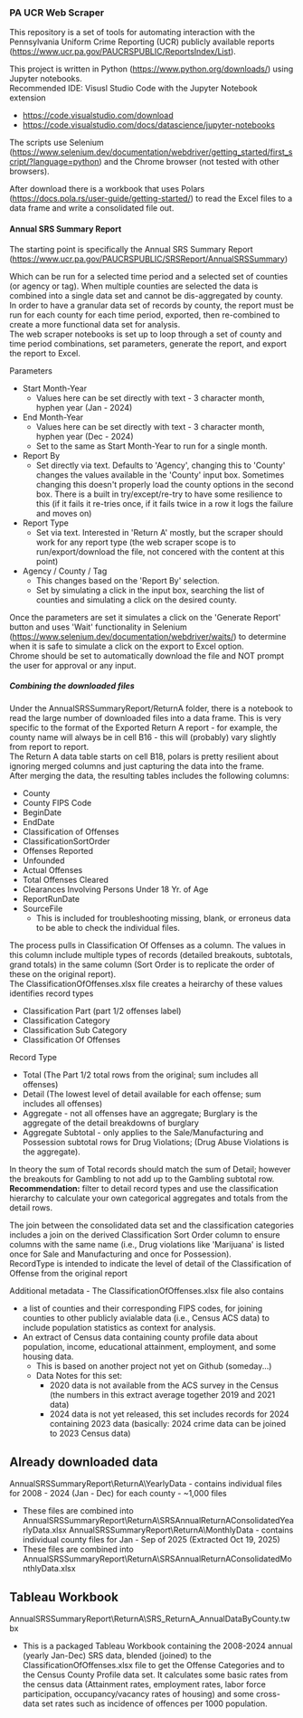 ### PA UCR Web Scraper 
This repository is a set of tools for automating interaction with the Pennsylvania Uniform Crime Reporting (UCR) publicly available reports (https://www.ucr.pa.gov/PAUCRSPUBLIC/ReportsIndex/List). 

This project is written in Python (https://www.python.org/downloads/) using Jupyter notebooks.  
Recommended IDE: Visusl Studio Code with the Jupyter Notebook extension
- https://code.visualstudio.com/download
- https://code.visualstudio.com/docs/datascience/jupyter-notebooks

The scripts use Selenium (https://www.selenium.dev/documentation/webdriver/getting_started/first_script/?language=python) and the Chrome browser (not tested with other browsers).  

After download there is a workbook that uses Polars (https://docs.pola.rs/user-guide/getting-started/) to read the Excel files to a data frame and write a consolidated file out. 

#### Annual SRS Summary Report
The starting point is specifically the Annual SRS Summary Report (https://www.ucr.pa.gov/PAUCRSPUBLIC/SRSReport/AnnualSRSSummary)

Which can be run for a selected time period and a selected set of counties (or agency or tag). 
When multiple counties are selected the data is combined into a single data set and cannot be dis-aggregated by county.  
In order to have a granular data set of records by county, the report must be run for each county for each time period, exported, then re-combined to create a more functional data set for analysis.  
The web scraper notebooks is set up to loop through a set of county and time period combinations, set parameters, generate the report, and export the report to Excel. 

Parameters
- Start Month-Year
  - Values here can be set directly with text - 3 character month, hyphen year (Jan - 2024)
- End Month-Year
  - Values here can be set directly with text - 3 character month, hyphen year (Dec - 2024)
  - Set to the same as Start Month-Year to run for a single month. 
- Report By
  - Set directly via text. Defaults to 'Agency', changing this to 'County' changes the values available in the 'County' input box. Sometimes changing this doesn't properly load the county options in the second box. There is a built in try/except/re-try to have some resilience to this (if it fails it re-tries once, if it fails twice in a row it logs the failure and moves on)
- Report Type
  - Set via text. Interested in 'Return A' mostly, but the scraper should work for any report type (the web scraper scope is to run/export/download the file, not concered with the content at this point)
- Agency / County / Tag
  - This changes based on the 'Report By' selection. 
  - Set by simulating a click in the input box, searching the list of counties and simulating a click on the desired county. 

Once the parameters are set it simulates a click on the 'Generate Report' button and uses 'Wait' functionality in Selenium (https://www.selenium.dev/documentation/webdriver/waits/) to determine when it is safe to simulate a click on the export to Excel option.  
Chrome should be set to automatically download the file and NOT prompt the user for approval or any input. 


##### Combining the downloaded files 
Under the AnnualSRSSummaryReport/ReturnA folder, there is a notebook to read the large number of downloaded files into a data frame. This is very specific to the format of the Exported Return A report - for example, the county name will always be in cell B16 - this will (probably) vary slightly from report to report.  
The Return A data table starts on cell B18, polars is pretty resilient about ignoring merged columns and just capturing the data into the frame.  
After merging the data, the resulting tables includes the following columns: 
- County
- County FIPS Code
- BeginDate
- EndDate
- Classification of Offenses
- ClassificationSortOrder
- Offenses Reported
- Unfounded
- Actual Offenses
- Total Offenses Cleared
- Clearances Involving Persons Under 18 Yr. of Age
- ReportRunDate
- SourceFile
  - This is included for troubleshooting missing, blank, or erroneus data to be able to check the individual files. 

The process pulls in Classification Of Offenses as a column. The values in this column include multiple types of records (detailed breakouts, subtotals, grand totals) in the same column (Sort Order is to replicate the order of these on the original report).  
The ClassificationOfOffenses.xlsx file creates a heirarchy of these values identifies record types 
- Classification Part (part 1/2 offenses label)
- Classification Category 
- Classification Sub Category 
- Classification Of Offenses 

Record Type
- Total (The Part 1/2 total rows from the original; sum includes all offenses)
- Detail (The lowest level of detail available for each offense; sum includes all offenses)
- Aggregate - not all offenses have an aggregate; Burglary is the aggregate of the detail breakdowns of burglary
- Aggregate Subtotal - only applies to the Sale/Manufacturing and Possession subtotal rows for Drug Violations; (Drug Abuse Violations is the aggregate). 

In theory the sum of Total records should match the sum of Detail; however the breakouts for Gambling to not add up to the Gambling subtotal row.  
<b>Recommendation:</b> filter to detail record types and use the classification hierarchy to calculate your own categorical aggregates and totals from the detail rows. 

The join between the consolidated data set and the classification categories includes a join on the derived Classification Sort Order column to ensure columns with the same name (i.e., Drug violations like 'Marijuana' is listed once for Sale and Manufacturing and once for Possession).  
RecordType is intended to indicate the level of detail of the Classification of Offense from the original report

Additional metadata - The ClassificationOfOffenses.xlsx file also contains 
- a list of counties and their corresponding FIPS codes, for joining counties to other publicly avialable data (i.e., Census ACS data) to include population statistics as context for analysis. 
- An extract of Census data containing county profile data about population, income, educational attainment, employment, and some housing data. 
  - This is based on another project not yet on Github (someday...)
  - Data Notes for this set: 
    - 2020 data is not available from the ACS survey in the Census (the numbers in this extract average together 2019 and 2021 data)
    - 2024 data is not yet released, this set includes records for 2024 containing 2023 data (basically: 2024 crime data can be joined to 2023 Census data)

## Already downloaded data 
AnnualSRSSummaryReport\ReturnA\YearlyData - contains individual files for 2008 - 2024 (Jan - Dec) for each county - ~1,000 files 
- These files are combined into AnnualSRSSummaryReport\ReturnA\SRSAnnualReturnAConsolidatedYearlyData.xlsx 
AnnualSRSSummaryReport\ReturnA\MonthlyData - contains individual county files for Jan - Sep of 2025 (Extracted Oct 19, 2025)
- These files are combined into AnnualSRSSummaryReport\ReturnA\SRSAnnualReturnAConsolidatedMonthlyData.xlsx

## Tableau Workbook
AnnualSRSSummaryReport\ReturnA\SRS_ReturnA_AnnualDataByCounty.twbx
- This is a packaged Tableau Workbook containing the 2008-2024 annual (yearly Jan-Dec) SRS data, blended (joined) to the ClassificationOfOffenses.xlsx file to get the Offense Categories and to the Census County Profile data set. 
It calculates some basic rates from the census data (Attainment rates, employment rates, labor force participation, occupancy/vacancy rates of housing) and some cross-data set rates such as incidence of offences per 1000 population. 
